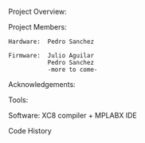 Project Overview:




Project Members:

    Hardware:  Pedro Sanchez
    
    Firmware:  Julio Aguilar
               Pedro Sanchez
               -more to come-

Acknowledgements:


Tools:


  Software:  XC8 compiler +  MPLABX IDE
  
Code History

